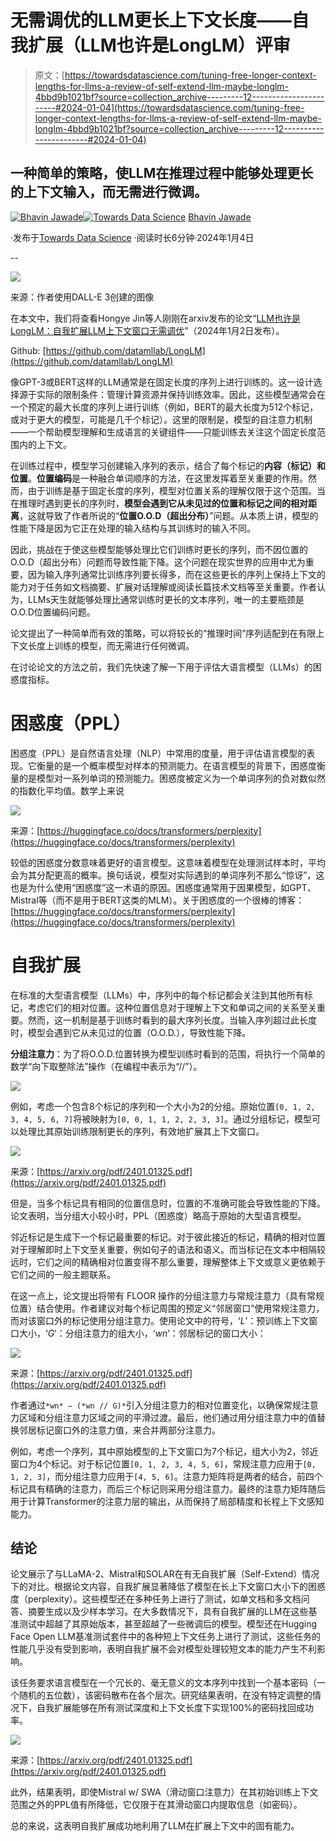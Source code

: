 # 无需调优的LLM更长上下文长度——自我扩展（LLM也许是LongLM）评审

> 原文：[https://towardsdatascience.com/tuning-free-longer-context-lengths-for-llms-a-review-of-self-extend-llm-maybe-longlm-4bbd9b1021bf?source=collection_archive---------12-----------------------#2024-01-04](https://towardsdatascience.com/tuning-free-longer-context-lengths-for-llms-a-review-of-self-extend-llm-maybe-longlm-4bbd9b1021bf?source=collection_archive---------12-----------------------#2024-01-04)

## 一种简单的策略，使LLM在推理过程中能够处理更长的上下文输入，而无需进行微调。

[](https://bhavinjawade.medium.com/?source=post_page---byline--4bbd9b1021bf--------------------------------)[![Bhavin Jawade](../Images/d10f204b2d0a8a3fd6887048ecaa307d.png)](https://bhavinjawade.medium.com/?source=post_page---byline--4bbd9b1021bf--------------------------------)[](https://towardsdatascience.com/?source=post_page---byline--4bbd9b1021bf--------------------------------)[![Towards Data Science](../Images/a6ff2676ffcc0c7aad8aaf1d79379785.png)](https://towardsdatascience.com/?source=post_page---byline--4bbd9b1021bf--------------------------------) [Bhavin Jawade](https://bhavinjawade.medium.com/?source=post_page---byline--4bbd9b1021bf--------------------------------)

·发布于[Towards Data Science](https://towardsdatascience.com/?source=post_page---byline--4bbd9b1021bf--------------------------------) ·阅读时长6分钟·2024年1月4日

--

![](../Images/1422ba9fa79eb6dabf5851ca7e0a459b.png)

来源：作者使用DALL-E 3创建的图像

在本文中，我们将查看Hongye Jin等人刚刚在arxiv发布的论文“[LLM也许是LongLM：自我扩展LLM上下文窗口无需调优](https://arxiv.org/abs/2401.01325#:~:text=This%20work%20elicits%20LLMs'%20inherent,long%20input%20sequences%20for%20inference.)”（2024年1月2日发布）。

Github: [https://github.com/datamllab/LongLM](https://github.com/datamllab/LongLM)

像GPT-3或BERT这样的LLM通常是在固定长度的序列上进行训练的。这一设计选择源于实际的限制条件：管理计算资源并保持训练效率。因此，这些模型通常会在一个预定的最大长度的序列上进行训练（例如，BERT的最大长度为512个标记，或对于更大的模型，可能是几千个标记）。这里的限制是，模型的自注意力机制——一个帮助模型理解和生成语言的关键组件——只能训练去关注这个固定长度范围内的上下文。

在训练过程中，模型学习创建输入序列的表示，结合了每个标记的**内容（标记）和位置**。**位置编码**是一种融合单词顺序的方法，在这里发挥着至关重要的作用。然而，由于训练是基于固定长度的序列，模型对位置关系的理解仅限于这个范围。当在推理时遇到更长的序列时，**模型会遇到它从未见过的位置和标记之间的相对距离**，这就导致了作者所说的“**位置O.O.D（超出分布）**”问题。从本质上讲，模型的性能下降是因为它正在处理的输入结构与其训练时的输入不同。

因此，挑战在于使这些模型能够处理比它们训练时更长的序列，而不因位置的O.O.D（超出分布）问题而导致性能下降。这个问题在现实世界的应用中尤为重要，因为输入序列通常比训练序列要长得多，而在这些更长的序列上保持上下文的能力对于任务如文档摘要、扩展对话理解或阅读长篇技术文档等至关重要。作者认为，LLMs天生就能够处理比通常训练时更长的文本序列，唯一的主要瓶颈是O.O.D位置编码问题。

论文提出了一种简单而有效的策略，可以将较长的“推理时间”序列适配到在有限上下文长度上训练的模型，而无需进行任何微调。

在讨论论文的方法之前，我们先快速了解一下用于评估大语言模型（LLMs）的困惑度指标。

# **困惑度（PPL）**

困惑度（PPL）是自然语言处理（NLP）中常用的度量，用于评估语言模型的表现。它衡量的是一个概率模型对样本的预测能力。在语言模型的背景下，困惑度衡量的是模型对一系列单词的预测能力。困惑度被定义为一个单词序列的负对数似然的指数化平均值。数学上来说

![](../Images/97a128ad587c81c1ef368d4e2f7559e0.png)

来源：[https://huggingface.co/docs/transformers/perplexity](https://huggingface.co/docs/transformers/perplexity)

较低的困惑度分数意味着更好的语言模型。这意味着模型在处理测试样本时，平均会为其分配更高的概率。换句话说，模型对实际遇到的单词序列不那么“惊讶”，这也是为什么使用“困惑度”这一术语的原因。困惑度通常用于因果模型，如GPT、Mistral等（而不是用于BERT这类的MLM）。关于困惑度的一个很棒的博客：[https://huggingface.co/docs/transformers/perplexity](https://huggingface.co/docs/transformers/perplexity)

# 自我扩展

在标准的大型语言模型（LLMs）中，序列中的每个标记都会关注到其他所有标记，考虑它们的相对位置。这种位置信息对于理解上下文和单词之间的关系至关重要。然而，这一机制是基于训练时看到的最大序列长度。当输入序列超过此长度时，模型会遇到它从未见过的位置（O.O.D.），导致性能下降。

**分组注意力**：为了将O.O.D.位置转换为模型训练时看到的范围，将执行一个简单的数学“向下取整除法”操作（在编程中表示为“//”）。

![](../Images/7e0cf34c881b59a19e06ba563e9c5527.png)

例如，考虑一个包含8个标记的序列和一个大小为2的分组。原始位置`[0, 1, 2, 3, 4, 5, 6, 7]`将被映射为`[0, 0, 1, 1, 2, 2, 3, 3]`。通过分组标记，模型可以处理比其原始训练限制更长的序列，有效地扩展其上下文窗口。

![](../Images/fb5f14c02d996c1f43ac2e108bdc2dbb.png)

来源：[https://arxiv.org/pdf/2401.01325.pdf](https://arxiv.org/pdf/2401.01325.pdf)

但是，当多个标记具有相同的位置信息时，位置的不准确可能会导致性能的下降。论文表明，当分组大小较小时，PPL（困惑度）略高于原始的大型语言模型。

邻近标记是生成下一个标记最重要的标记。对于彼此接近的标记，精确的相对位置对于理解即时上下文至关重要，例如句子的语法和语义。而当标记在文本中相隔较远时，它们之间的精确相对位置变得不那么重要，理解整体上下文或意义更依赖于它们之间的一般主题联系。

在这一点上，论文提出将带有 FLOOR 操作的分组注意力与常规注意力（具有常规位置）结合使用。作者建议对每个标记周围的预定义“邻居窗口”使用常规注意力，而对该窗口外的标记使用分组注意力。使用论文中的符号，‘*L*’：预训练上下文窗口大小，‘*G*’：分组注意力的组大小，‘*wn*’：邻居标记的窗口大小：

![](../Images/6d4ce53f3acde129724cc17f70118789.png)

来源：[https://arxiv.org/pdf/2401.01325.pdf](https://arxiv.org/pdf/2401.01325.pdf)

作者通过`*wn* − (*wn // G)*`引入分组注意力的相对位置变化，以确保常规注意力区域和分组注意力区域之间的平滑过渡。最后，他们通过用分组注意力中的值替换邻居标记窗口外的注意力值，来合并两部分注意力。

例如，考虑一个序列，其中原始模型的上下文窗口为7个标记，组大小为2，邻近窗口为4个标记。对于标记位置`[0, 1, 2, 3, 4, 5, 6]`，常规注意力应用于`[0, 1, 2, 3]`，而分组注意力应用于`[4, 5, 6]`。注意力矩阵将是两者的结合，前四个标记具有精确的注意力，而后三个标记则采用分组注意力。最终的注意力矩阵随后用于计算Transformer的注意力层的输出，从而保持了局部精度和长程上下文感知能力。

## **结论**

论文展示了与LLaMA-2、Mistral和SOLAR在有无自我扩展（Self-Extend）情况下的对比。根据论文内容，自我扩展显著降低了模型在长上下文窗口大小下的困惑度（perplexity）。这些模型还在多种任务上进行了测试，如单文档和多文档问答、摘要生成以及少样本学习。在大多数情况下，具有自我扩展的LLM在这些基准测试中超越了其原始版本，甚至超越了一些微调后的模型。模型还在Hugging Face Open LLM基准测试套件中的各种短上下文任务上进行了测试，这些任务的性能几乎没有受到影响，表明自我扩展不会对模型处理较短文本的能力产生不利影响。

该任务要求语言模型在一个冗长的、毫无意义的文本序列中找到一个基本密码（一个随机的五位数），该密码散布在各个层次。研究结果表明，在没有特定调整的情况下，自我扩展能够在所有测试深度和上下文长度下实现100%的密码找回成功率。

![](../Images/df46ae7e245a3f4af1202c706dce5017.png)

来源：[https://arxiv.org/pdf/2401.01325.pdf](https://arxiv.org/pdf/2401.01325.pdf)

此外，结果表明，即使Mistral w/ SWA（滑动窗口注意力）在其初始训练上下文范围之外的PPL值有所降低，它仅限于在其滑动窗口内提取信息（如密码）。

总的来说，这表明自我扩展成功地利用了LLM在扩展上下文中的固有能力。

